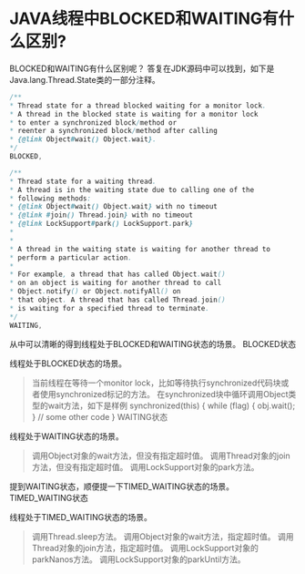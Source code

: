 # JAVA线程中BLOCKED和WAITING有什么区别?



BLOCKED和WAITING有什么区别呢？ 
答复在JDK源码中可以找到，如下是Java.lang.Thread.State类的一部分注释。

```java
/**
* Thread state for a thread blocked waiting for a monitor lock.
* A thread in the blocked state is waiting for a monitor lock
* to enter a synchronized block/method or
* reenter a synchronized block/method after calling
* {@link Object#wait() Object.wait}.
*/
BLOCKED,

/**
* Thread state for a waiting thread.
* A thread is in the waiting state due to calling one of the
* following methods:
* {@link Object#wait() Object.wait} with no timeout
* {@link #join() Thread.join} with no timeout
* {@link LockSupport#park() LockSupport.park}
*
*
* A thread in the waiting state is waiting for another thread to
* perform a particular action.
*
* For example, a thread that has called Object.wait()
* on an object is waiting for another thread to call
* Object.notify() or Object.notifyAll() on
* that object. A thread that has called Thread.join()
* is waiting for a specified thread to terminate.
*/
WAITING,
```

从中可以清晰的得到线程处于BLOCKED和WAITING状态的场景。 
BLOCKED状态

线程处于BLOCKED状态的场景。

>当前线程在等待一个monitor lock，比如等待执行synchronized代码块或者使用synchronized标记的方法。
在synchronized块中循环调用Object类型的wait方法，如下是样例
synchronized(this)
{
while (flag)
{
obj.wait();
}
// some other code
}
WAITING状态

线程处于WAITING状态的场景。

>调用Object对象的wait方法，但没有指定超时值。
调用Thread对象的join方法，但没有指定超时值。
调用LockSupport对象的park方法。

提到WAITING状态，顺便提一下TIMED_WAITING状态的场景。 
TIMED_WAITING状态

线程处于TIMED_WAITING状态的场景。

>调用Thread.sleep方法。
调用Object对象的wait方法，指定超时值。
调用Thread对象的join方法，指定超时值。
调用LockSupport对象的parkNanos方法。
调用LockSupport对象的parkUntil方法。




